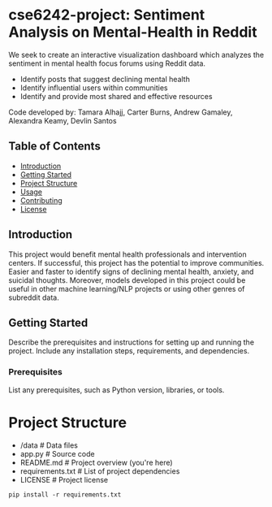 # cse6242-project: Sentiment Analysis on Mental-Health in Reddit

We seek to create an interactive visualization dashboard which analyzes the sentiment in mental health focus forums using Reddit data. 
- Identify posts that suggest declining mental health
- Identify influential users within communities
- Identify and provide most shared and effective resources


Code developed by: Tamara Alhajj, Carter Burns, Andrew Gamaley, Alexandra Keamy, Devlin Santos

## Table of Contents
- [Introduction](#introduction)
- [Getting Started](#getting-started)
- [Project Structure](#project-structure)
- [Usage](#usage)
- [Contributing](#contributing)
- [License](#license)

## Introduction

This project would benefit mental health professionals and intervention centers. If successful, this project has the potential to improve communities. Easier and faster to identify signs of declining mental health, anxiety, and suicidal thoughts. Moreover, models developed in this project could be useful in other machine learning/NLP projects or using other genres of subreddit data.

## Getting Started
Describe the prerequisites and instructions for setting up and running the project. Include any installation steps, requirements, and dependencies.

### Prerequisites
List any prerequisites, such as Python version, libraries, or tools.

# Project Structure

- /data             # Data files
- app.py            # Source code
- README.md         # Project overview (you're here)
- requirements.txt  # List of project dependencies
- LICENSE           # Project license



```shell
pip install -r requirements.txt
```
